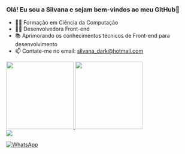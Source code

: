 ### Olá! Eu sou a Silvana e sejam bem-vindos ao meu GitHub👋

- 👩‍💻 Formação em Ciência da Computação
- 👩‍💻 Desenvolvedora Front-end
- 📚 Aprimorando os conhecimentos técnicos de Front-end para desenvolvimento
- 📫 Contate-me no email: silvana_dark@hotmail.com

<div>
    <a href="https://github.com/silvanavaz13">
    <img height="180em" src="https:/gituhub-readme-stats.vercel.app/api?username="silvanavaz13&show_icons=false&theme=dracula&include_all_commits=true&count_private=true"/>
    <img height="180em" src="https:/github-readme-stats.vercel.app/api/top-langs/?username=silvanavaz13&layout=compact&langs_count=16&theme=dracula"/>
</div>  

<div>
    <a href="https://www.linkedin.com/in/silvana-vaz-os%C3%B3rio-6328a71a7" target="_blank"><img src="https://img.shields.io/badge/-LinkedIn-%230077B5?style=for-the-badge&logo=linkedin&logoColor=white" target="_blank"></a> 
  </div>

[![WhatsApp](https://img.shields.io/badge/WhatsApp-25D366?style=for-the-badge&logo=whatsapp&logoColor=white)](https://wa.me/055+011+982574607_WHATSAPP)

